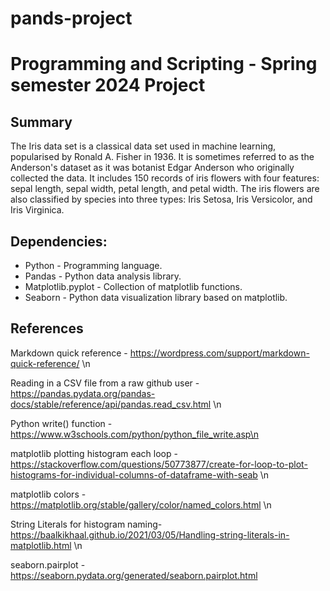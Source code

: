# pands-project
<h1>Programming and Scripting - Spring semester 2024 Project</h1>

<h2>Summary</h2>

The Iris data set is a classical data set used in machine learning, popularised by Ronald A. Fisher in 1936. It is sometimes referred to as the Anderson's dataset as it was botanist Edgar Anderson who originally collected the data. 
It includes 150 records of iris flowers with four features: sepal length, sepal width, petal length, and petal width. The iris flowers are also classified by species into three types: Iris Setosa, Iris Versicolor, and Iris Virginica.

<h2>Dependencies:</h2>

* Python - Programming language.
* Pandas - Python data analysis library.
* Matplotlib.pyplot - Collection of matplotlib functions.
* Seaborn - Python data visualization library based on matplotlib.

<h2>References</h2>

Markdown quick reference - https://wordpress.com/support/markdown-quick-reference/ \n

Reading in a CSV file from a raw github user - https://pandas.pydata.org/pandas-docs/stable/reference/api/pandas.read_csv.html \n

Python write() function - https://www.w3schools.com/python/python_file_write.asp\n

matplotlib plotting histogram each loop - https://stackoverflow.com/questions/50773877/create-for-loop-to-plot-histograms-for-individual-columns-of-dataframe-with-seab \n

matplotlib colors - https://matplotlib.org/stable/gallery/color/named_colors.html \n

String Literals for histogram naming- https://baalkikhaal.github.io/2021/03/05/Handling-string-literals-in-matplotlib.html \n

seaborn.pairplot - https://seaborn.pydata.org/generated/seaborn.pairplot.html